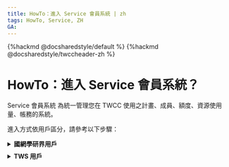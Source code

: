 ```yaml
---
title: HowTo：進入 Service 會員系統 | zh
tags: HowTo, Service, ZH
GA: 
---
```


{%hackmd @docsharedstyle/default %}
{%hackmd @docsharedstyle/twccheader-zh %}


# HowTo：進入 Service 會員系統？

Service 會員系統 為統一管理您在 TWCC 使用之計畫、成員、額度、資源使用量、帳務的系統。

進入方式依用戶區分，請參考以下步驟：


<!-- 1 start -->

<details class="docspoiler">

<summary><b>國網學研界用戶</b></summary>

### 方法1：由 TWCC 進入

- Step 1. 登入 TWCC

    - 進入 TWCC 入口網站，點選登入

    ![](https://cos.twcc.ai/SYS-MANUAL/uploads/upload_16650bd5b61cd8aefe5d0ab1c9bfed54.png)

    - 選擇「**國網學研用戶**」入口，輸入您的帳密登入，輸入您的帳號密碼登入 TWCC

    ![](https://cos.twcc.ai/SYS-MANUAL/uploads/upload_2f4b809434719e28fd359695264cf884.png)


- Step 2. 進入 iService 會員系統

    點選右上角「**使用者名稱**」，再點選「**帳戶計畫資訊**」，即可進入 Service 會員系統。

    ![](https://cos.twcc.ai/SYS-MANUAL/uploads/upload_736ef9e82bf6e8e8df308925e0e4f432.png)

### 方法2：

直接登入 [iService](https://iservice.nchc.org.tw/nchc_service/index.php?lang_type=) 即可進入會員中心。

</details>

<!-- Space -->

<div style="height:8px"></div>

<!-- 2. start -->

<details class="docspoiler">

<summary><b>TWS 用戶</b></summary>

<br>

進入 TWS，點選 「**登入會員中心**」、輸入帳密，即可查看計畫、帳務等相關資訊。

![](https://cos.twcc.ai/SYS-MANUAL/uploads/upload_300f633fda231c709a7d78b299ea53ce.png)

或登入後，點選「**您的名稱**」或「**會員中心**」同樣可進入會員中心。

![](https://cos.twcc.ai/SYS-MANUAL/uploads/upload_25d8669308923bf8bcfcb343307b5baf.png)



<br>
